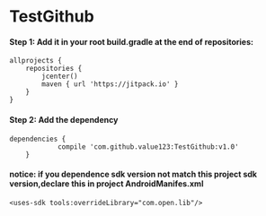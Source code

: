 # TestGithub

#### Step 1: Add it in your root build.gradle at the end of repositories:

```
allprojects {
    repositories {
        jcenter()
        maven { url 'https://jitpack.io' }
    }
}
```
#### Step 2: Add the dependency
```
dependencies {
	        compile 'com.github.value123:TestGithub:v1.0'
	}
```
#### notice: if you dependence sdk version not match this project sdk version,declare this in project AndroidManifes.xml
```
<uses-sdk tools:overrideLibrary="com.open.lib"/>
```